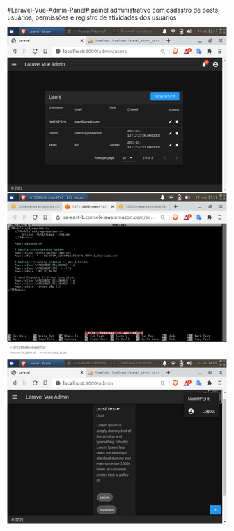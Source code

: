 #Laravel-Vue-Admin-Panel#
painel administrativo com cadastro de posts, usuários, permissões e registro de atividades dos usuários

![Alt text](.github/admin1.png?raw=true "print")
![Alt text](.github/admin2.png?raw=true "print")
![Alt text](.github/admin3.png?raw=true "print")
